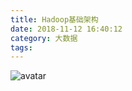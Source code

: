 ```yaml
---
title: Hadoop基础架构
date: 2018-11-12 16:40:12
category: 大数据
tags:
---
```

![avatar](https://user-gold-cdn.xitu.io/2018/5/18/163729578c5dbe95?imageslim)
